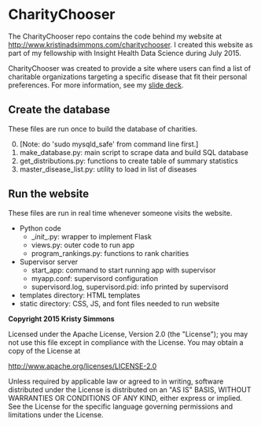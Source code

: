 # CharityChooser

The CharityChooser repo contains the code behind my website at http://www.kristinadsimmons.com/charitychooser. I created this website as part of my fellowship with Insight Health Data Science during July 2015.

CharityChooser was created to provide a site where users can find a list of charitable organizations targeting a specific disease that fit their personal preferences.  For more information, see my [slide deck](https://docs.google.com/presentation/d/1zMyeldkEXbL4pYDvbZ2W9nXYbI4kKLzNJOWwDQFYMOU/pub?start=false&loop=false&delayms=3000#slide=id.gc41fb56fb_0_0).

## Create the database

These files are run once to build the database of charities.

0. [Note: do 'sudo mysqld_safe' from command line first.]
1. make_database.py: main script to scrape data and build SQL database
1. get_distributions.py: functions to create table of summary statistics
1. master_disease_list.py: utility to load in list of diseases

## Run the website

These files are run in real time whenever someone visits the website.

* Python code
  * \__init__.py: wrapper to implement Flask
  * views.py: outer code to run app
  * program_rankings.py: functions to rank charities
* Supervisor server 
  * start_app: command to start running app with supervisor
  * myapp.conf: supervisord configuration
  * supervisord.log, supervisord.pid: info printed by supervisord
* templates directory: HTML templates
* static directory: CSS, JS, and font files needed to run website


**Copyright 2015 Kristy Simmons**

Licensed under the Apache License, Version 2.0 (the "License"); you may not use this file except in compliance with the License. You may obtain a copy of the License at

http://www.apache.org/licenses/LICENSE-2.0

Unless required by applicable law or agreed to in writing, software distributed under the License is distributed on an "AS IS" BASIS, WITHOUT WARRANTIES OR CONDITIONS OF ANY KIND, either express or implied. See the License for the specific language governing permissions and limitations under the License.
